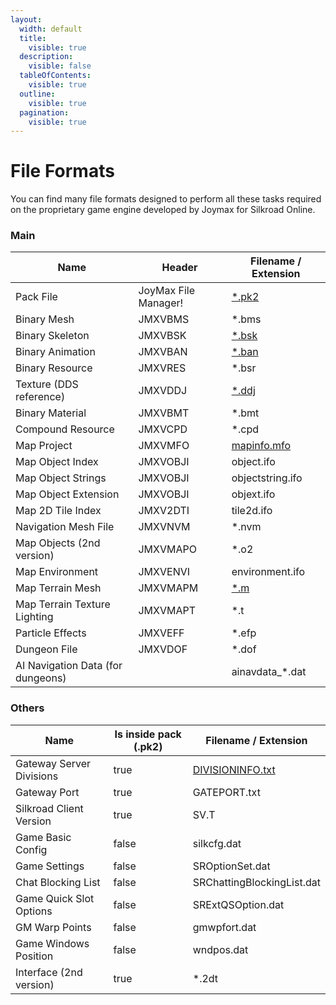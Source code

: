 ```yaml
---
layout:
  width: default
  title:
    visible: true
  description:
    visible: false
  tableOfContents:
    visible: true
  outline:
    visible: true
  pagination:
    visible: true
---
```


# File Formats

You can find many file formats designed to perform all these tasks required on the proprietary game engine developed by Joymax for Silkroad Online.

### Main

<table data-full-width="true"><thead><tr><th>Name</th><th>Header</th><th>Filename / Extension</th></tr></thead><tbody><tr><td>Pack File</td><td>JoyMax File Manager!</td><td><a href="pack-file.md">*.pk2</a></td></tr><tr><td>Binary Mesh</td><td>JMXVBMS</td><td>*.bms</td></tr><tr><td>Binary Skeleton</td><td>JMXVBSK</td><td><a href="jmxvbsk.md">*.bsk</a></td></tr><tr><td>Binary Animation</td><td>JMXVBAN</td><td><a href="jmxvban.md">*.ban</a></td></tr><tr><td>Binary Resource</td><td>JMXVRES</td><td>*.bsr</td></tr><tr><td>Texture (DDS reference)</td><td>JMXVDDJ</td><td><a href="jmxvddj.md">*.ddj</a></td></tr><tr><td>Binary Material</td><td>JMXVBMT</td><td>*.bmt</td></tr><tr><td>Compound Resource</td><td>JMXVCPD</td><td>*.cpd</td></tr><tr><td>Map Project</td><td>JMXVMFO</td><td><a href="jmxvmfo.md">mapinfo.mfo</a></td></tr><tr><td>Map Object Index</td><td>JMXVOBJI</td><td>object.ifo</td></tr><tr><td>Map Object Strings</td><td>JMXVOBJI</td><td>objectstring.ifo</td></tr><tr><td>Map Object Extension</td><td>JMXVOBJI</td><td>objext.ifo</td></tr><tr><td>Map 2D Tile Index</td><td>JMXV2DTI</td><td>tile2d.ifo</td></tr><tr><td>Navigation Mesh File</td><td>JMXVNVM</td><td>*.nvm</td></tr><tr><td>Map Objects (2nd version)</td><td>JMXVMAPO</td><td>*.o2</td></tr><tr><td>Map Environment</td><td>JMXVENVI</td><td>environment.ifo</td></tr><tr><td>Map Terrain Mesh</td><td>JMXVMAPM</td><td><a href="jmxvmapm.md">*.m</a></td></tr><tr><td>Map Terrain Texture Lighting</td><td>JMXVMAPT</td><td>*.t</td></tr><tr><td>Particle Effects</td><td>JMXVEFF</td><td>*.efp</td></tr><tr><td>Dungeon File</td><td>JMXVDOF</td><td>*.dof</td></tr><tr><td>AI Navigation Data (for dungeons)</td><td></td><td>ainavdata_*.dat</td></tr></tbody></table>

### Others

<table><thead><tr><th>Name</th><th data-type="checkbox">Is inside pack (.pk2)</th><th>Filename / Extension</th></tr></thead><tbody><tr><td>Gateway Server Divisions</td><td>true</td><td><a href="divisioninfo.md">DIVISIONINFO.txt</a></td></tr><tr><td>Gateway Port</td><td>true</td><td>GATEPORT.txt</td></tr><tr><td>Silkroad Client Version</td><td>true</td><td>SV.T</td></tr><tr><td>Game Basic Config</td><td>false</td><td>silkcfg.dat</td></tr><tr><td>Game Settings</td><td>false</td><td>SROptionSet.dat</td></tr><tr><td>Chat Blocking List</td><td>false</td><td>SRChattingBlockingList.dat</td></tr><tr><td>Game Quick Slot Options</td><td>false</td><td>SRExtQSOption.dat</td></tr><tr><td>GM Warp Points</td><td>false</td><td>gmwpfort.dat</td></tr><tr><td>Game Windows Position</td><td>false</td><td>wndpos.dat</td></tr><tr><td>Interface (2nd version)</td><td>true</td><td>*.2dt</td></tr></tbody></table>
